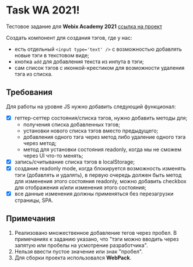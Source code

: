 # Task WA 2021!

Тестовое задание для **Webix Academy 2021** [ссылка на проект](https://dariakarpovich.github.io/input-tags/)

Создать компонент для создания тэгов, где у нас:
- есть отдельный `<input type='text' />` с возможностью добавлять новые тэги в текстовом виде;
- кнопка `add` для добавления текста из инпута в тэги;
- сам список тэгов с иконкой-крестиком для возможности удаления тэга из списка.

## Требования

Для работы на уровне JS нужно добавить следующий функционал:
- [x] геттер-сеттер состояния/списка тэгов, нужно добавить методы для;
	- получения списка добавленных тэгов;
	- установки нового списка тэгов вместо предыдущего;
	- добавления одного тэга через метод либо удаление одного тэга через метод;
	- метод для установки состояния readonly, когда мы не сможем через UI что-то менять;
- [x] запись/считывание списка тэгов в localStorage;
- [x] создание readonly mode, когда блокируется возможность изменять тэги (добавлять и удалять), в первую очередь должен быть метод для изменения этого состояния readonly, можно добавить checkbox для отображения и/или изменения этого состояния;
- [x] все данные изменения должны применяться без перезагрузки страницы, SPA.

## Примечания

1. Реализовано множественное добавление тегов через пробел. В примечаниях к заданию указано, что "тэги можно вводить через запятую или пробелы на усмотрение разработчика".
2. Нельзя ввести пустое значение или знак "пробел".
3. Для сборки проекта использовался **WebPack**.

